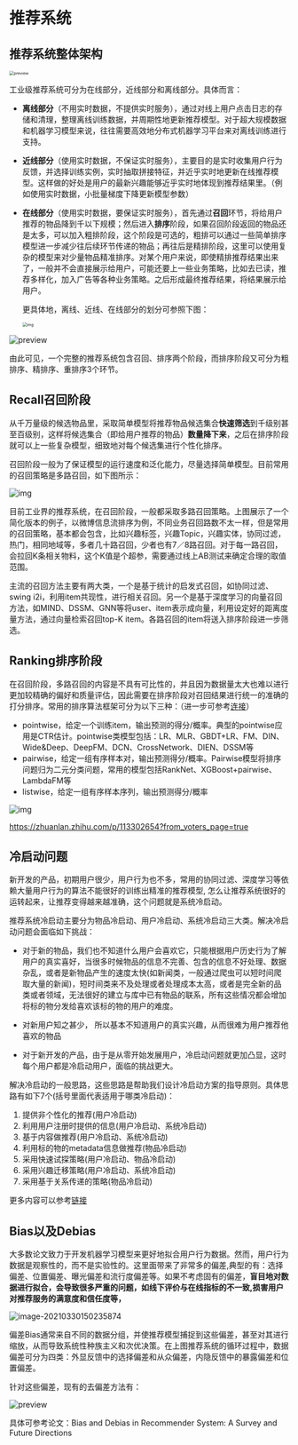

# 推荐系统 

## 推荐系统整体架构

<img src="../img/v2-979ee06266d5d9b21664219d37a4f164_r.png" alt="preview" style="zoom:51%;" />

工业级推荐系统可分为在线部分，近线部分和离线部分。具体而言：

- **离线部分**（不用实时数据，不提供实时服务），通过对线上用户点击日志的存储和清理，整理离线训练数据，并周期性地更新推荐模型。对于超大规模数据和机器学习模型来说，往往需要高效地分布式机器学习平台来对离线训练进行支持。

- **近线部分**（使用实时数据，不保证实时服务），主要目的是实时收集用户行为反馈，并选择训练实例，实时抽取拼接特征，并近乎实时地更新在线推荐模型。这样做的好处是用户的最新兴趣能够近乎实时地体现到推荐结果里。（例如使用实时数据，小批量梯度下降更新模型参数）

- **在线部分**（使用实时数据，要保证实时服务），首先通过**召回**环节，将给用户推荐的物品降到千以下规模；然后进入**排序**阶段，如果召回阶段返回的物品还是太多，可以加入粗排阶段，这个阶段是可选的，粗排可以通过一些简单排序模型进一步减少往后续环节传递的物品；再往后是精排阶段，这里可以使用复杂的模型来对少量物品精准排序。对某个用户来说，即使精排推荐结果出来了，一般并不会直接展示给用户，可能还要上一些业务策略，比如去已读，推荐多样化，加入广告等各种业务策略。之后形成最终推荐结果，将结果展示给用户。

  

  更具体地，离线、近线、在线部分的划分可参照下图：

  <img src="../img/5b69e8257706a7ce7ea5e3f41098b1e3.png" alt="img" style="zoom:50%;" />

![preview](/Users/resnick/Documents/Matrix/AI-LAB-Manual/img/v2-cf5154bab9edd7e83ca9976789a6c423_r.png)

由此可见，一个完整的推荐系统包含召回、排序两个阶段，而排序阶段又可分为粗排序、精排序、重排序3个环节。

## Recall召回阶段

从千万量级的候选物品里，采取简单模型将推荐物品候选集合**快速筛选**到千级别甚至百级别，这样将候选集合（即给用户推荐的物品）**数量降下来**，之后在排序阶段就可以上一些复杂模型，细致地对每个候选集进行个性化排序。

召回阶段一般为了保证模型的运行速度和泛化能力，尽量选择简单模型。目前常用的召回策略是多路召回，如下图所示：

![img](../img/v2-4a73106e581ad1d547343197752e028d_720w.png)

目前工业界的推荐系统，在召回阶段，一般都采取多路召回策略。上图展示了一个简化版本的例子，以微博信息流排序为例，不同业务召回路数不太一样，但是常用的召回策略，基本都会包含，比如兴趣标签，兴趣Topic，兴趣实体，协同过滤，热门，相同地域等，多者几十路召回，少者也有7／8路召回。对于每一路召回，会拉回K条相关物料，这个K值是个超参，需要通过线上AB测试来确定合理的取值范围。

主流的召回方法主要有两大类，一个是基于统计的启发式召回，如协同过滤、swing i2i，利用item共现性，进行相关召回。另一个是基于深度学习的向量召回方法，如MIND、DSSM、GNN等将user、item表示成向量，利用设定好的距离度量方法，通过向量检索召回top-K item。各路召回的item将送入排序阶段进一步筛选。



## Ranking排序阶段

在召回阶段，多路召回的内容是不具有可比性的，并且因为数据量太大也难以进行更加较精确的偏好和质量评估，因此需要在排序阶段对召回结果进行统一的准确的打分排序。常用的排序算法框架可分为以下三种：（进一步可参考[连接](https://blog.csdn.net/rosefun96/article/details/103873917)）

- pointwise，给定一个训练item，输出预测的得分/概率。典型的pointwise应用是CTR估计。pointwise类模型包括：LR、MLR、GBDT+LR、FM、DIN、Wide&Deep、DeepFM、DCN、CrossNetwork、DIEN、DSSM等
- pairwise，给定一组有序样本对，输出预测得分/概率。Pairwise模型将排序问题归为二元分类问题，常用的模型包括RankNet、XGBoost+pairwise、LambdaFM等
- listwise，给定一组有序样本序列，输出预测得分/概率

![img](../img/watermark,type_ZmFuZ3poZW5naGVpdGk,shadow_10,text_aHR0cHM6Ly9ibG9nLmNzZG4ubmV0L3dhbmdkb25nMjAxNw==,size_16,color_FFFFFF,t_70.png)

https://zhuanlan.zhihu.com/p/113302654?from_voters_page=true

## 冷启动问题

新开发的产品，初期用户很少，用户行为也不多，常用的协同过滤、深度学习等依赖大量用户行为的算法不能很好的训练出精准的推荐模型, 怎么让推荐系统很好的运转起来，让推荐变得越来越准确，这个问题就是系统冷启动。



推荐系统冷启动主要分为物品冷启动、用户冷启动、系统冷启动三大类。解决冷启动问题会面临如下挑战：

- 对于新的物品，我们也不知道什么用户会喜欢它，只能根据用户历史行为了解用户的真实喜好，当很多时候物品的信息不完善、包含的信息不好处理、数据杂乱，或者是新物品产生的速度太快(如新闻类，一般通过爬虫可以短时间爬取大量的新闻)，短时间类来不及处理或者处理成本太高，或者是完全新的品类或者领域，无法很好的建立与库中已有物品的联系，所有这些情况都会增加将标的物分发给喜欢该标的物的用户的难度。

- 对新用户知之甚少， 所以基本不知道用户的真实兴趣，从而很难为用户推荐他喜欢的物品

- 对于新开发的产品，由于是从零开始发展用户，冷启动问题就更加凸显，这时每个用户都是冷启动用户，面临的挑战更大。

  

解决冷启动的一般思路，这些思路是帮助我们设计冷启动方案的指导原则。具体思路有如下7个(括号里面代表适用于哪类冷启动)：

1. 提供非个性化的推荐(用户冷启动)
2. 利用用户注册时提供的信息(用户冷启动、系统冷启动)
3. 基于内容做推荐(用户冷启动、系统冷启动)
4. 利用标的物的metadata信息做推荐(物品冷启动)
5. 采用快速试探策略(用户冷启动、物品冷启动)
6. 采用兴趣迁移策略(用户冷启动、系统冷启动)
7. 采用基于关系传递的策略(物品冷启动)

更多内容可以参考[链接](https://zhuanlan.zhihu.com/p/79950668)

## Bias以及Debias

大多数论文致力于开发机器学习模型来更好地拟合用户行为数据。然而，用户行为数据是观察性的，而不是实验性的。这里面带来了非常多的偏差,典型的有：选择偏差、位置偏差、曝光偏差和流行度偏差等。如果不考虑固有的偏差，**盲目地对数据进行拟合，会导致很多严重的问题，如线下评价与在线指标的不一致,损害用户对推荐服务的满意度和信任度等，**

![image-20210330150235874](../img/image-20210330150235874.png)



偏差Bias通常来自不同的数据分组，并使推荐模型捕捉到这些偏差，甚至对其进行缩放，从而导致系统性种族主义和次优决策。在上图推荐系统的循环过程中，数据偏差可分为四类：外显反馈中的选择偏差和从众偏差，内隐反馈中的暴露偏差和位置偏差。

针对这些偏差，现有的去偏差方法有：

![preview](../img/v2-c4e36607d7b2cbf34e3f742d2daa08c3_r.jpg)

具体可参考论文：Bias and Debias in Recommender System: A Survey and Future Directions



